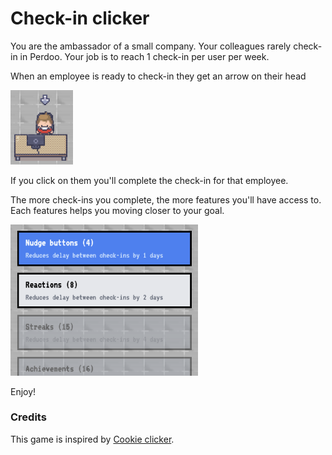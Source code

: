 # Check-in clicker

You are the ambassador of a small company. Your colleagues rarely check-in in Perdoo.
Your job is to reach 1 check-in per user per week.

When an employee is ready to check-in they get an arrow on their head

<img src="readme/arrow-on-head.png?raw=true" width="100" />

If you click on them you'll complete the check-in for that employee.

The more check-ins you complete, the more features you'll have access to. Each features helps you moving closer to your goal.

<img src="readme/features.png?raw=true" width="300" />

Enjoy!

### Credits

This game is inspired by [Cookie clicker](https://orteil.dashnet.org/cookieclicker/).
